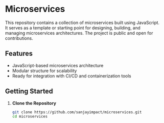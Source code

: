 # Microservices

This repository contains a collection of microservices built using JavaScript. It serves as a template or starting point for designing, building, and managing microservices architectures. The project is public and open for contributions.

## Features

- JavaScript-based microservices architecture
- Modular structure for scalability
- Ready for integration with CI/CD and containerization tools

## Getting Started

1. **Clone the Repository**
   ```bash
   git clone https://github.com/sanjayimpact/microservices.git
   cd microservices
